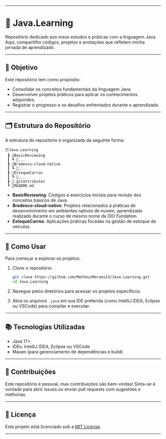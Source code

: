 
---

# 📘 Java.Learning

Repositório dedicado aos meus estudos e práticas com a linguagem Java. Aqui, compartilho códigos, projetos e anotações que refletem minha jornada de aprendizado.

---

## 🎯 Objetivo

Este repositório tem como propósito:

* Consolidar os conceitos fundamentais da linguagem Java.
* Desenvolver projetos práticos para aplicar os conhecimentos adquiridos.
* Registrar o progresso e os desafios enfrentados durante o aprendizado.

---

## 🗂 Estrutura do Repositório

A estrutura do repositório é organizada da seguinte forma:

```
📦Java.Learning
 ┣ 📁BasicReviewing
 ┃ ┗ 📄...
 ┣ 📁Bradesco-cloud-native
 ┃ ┗ 📄...
 ┣ 📁EstoqueCarros
 ┃ ┗ 📄...
 ┣ 📄.gitattributes
 ┗ 📄README.md
```

* **BasicReviewing**: Códigos e exercícios iniciais para revisão dos conceitos básicos de Java.
* **Bradesco-cloud-native**: Projetos relacionados a práticas de desenvolvimento em ambientes nativos de nuvem, aprendizado realizado durante o curso de mesmo nome da DIO Fundation.
* **EstoqueCarros**: Aplicações práticas focadas na gestão de estoque de veículos.

---

## 🚀 Como Usar

Para começar a explorar os projetos:

1. Clone o repositório:

   ```bash
   git clone https://github.com/MatheusMoraes13/Java.Learning.git
   cd Java.Learning
   ```

2. Navegue pelos diretórios para acessar os projetos específicos.

3. Abra os arquivos `.java` em sua IDE preferida (como IntelliJ IDEA, Eclipse ou VSCode) para compilar e executar.

---

## 📚 Tecnologias Utilizadas

* Java 17+
* IDEs: IntelliJ IDEA, Eclipse ou VSCode
* Maven (para gerenciamento de dependências e build)

---

## 🤝 Contribuições

Este repositório é pessoal, mas contribuições são bem-vindas! Sinta-se à vontade para abrir issues ou enviar pull requests com sugestões e melhorias.

---

## 📜 Licença

Este projeto está licenciado sob a [MIT License](LICENSE).

---
